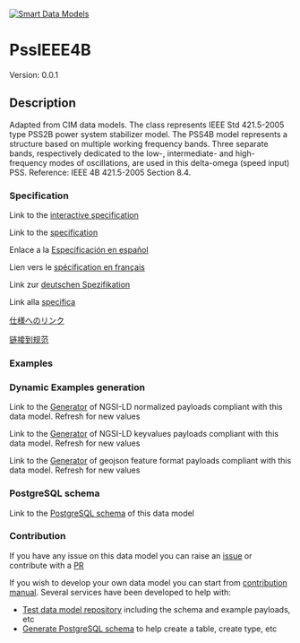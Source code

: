 [![Smart Data Models](https://smartdatamodels.org/wp-content/uploads/2022/01/SmartDataModels_logo.png "Logo")](https://smartdatamodels.org)
# PssIEEE4B
Version: 0.0.1

## Description 

Adapted from CIM data models. The class represents IEEE Std 421.5-2005 type PSS2B power system stabilizer model. The PSS4B model represents a structure based on multiple working frequency bands. Three separate bands, respectively dedicated to the low-, intermediate- and high-frequency modes of oscillations, are used in this delta-omega (speed input) PSS.  Reference: IEEE 4B 421.5-2005 Section 8.4.
### Specification

Link to the [interactive specification](https://swagger.lab.fiware.org/?url=https://smart-data-models.github.io/dataModel.EnergyCIM/PssIEEE4B/swagger.yaml)

Link to the [specification](https://github.com/smart-data-models/dataModel.EnergyCIM/blob/master/PssIEEE4B/doc/spec.md)

Enlace a la [Especificación en español](https://github.com/smart-data-models/dataModel.EnergyCIM/blob/master/PssIEEE4B/doc/spec_ES.md)

Lien vers le [spécification en français](https://github.com/smart-data-models/dataModel.EnergyCIM/blob/master/PssIEEE4B/doc/spec_FR.md)

Link zur [deutschen Spezifikation](https://github.com/smart-data-models/dataModel.EnergyCIM/blob/master/PssIEEE4B/doc/spec_DE.md)

Link alla [specifica](https://github.com/smart-data-models/dataModel.EnergyCIM/blob/master/PssIEEE4B/doc/spec_IT.md)

[仕様へのリンク](https://github.com/smart-data-models/dataModel.EnergyCIM/blob/master/PssIEEE4B/doc/spec_JA.md)

[链接到规范](https://github.com/smart-data-models/dataModel.EnergyCIM/blob/master/PssIEEE4B/doc/spec_ZH.md)
### Examples
### Dynamic Examples generation

Link to the [Generator](https://smartdatamodels.org/extra/ngsi-ld_generator.php?schemaUrl=https://raw.githubusercontent.com/smart-data-models/dataModel.EnergyCIM/master/PssIEEE4B/schema.json&email=info@smartdatamodels.org) of NGSI-LD normalized payloads compliant with this data model. Refresh for new values

Link to the [Generator](https://smartdatamodels.org/extra/ngsi-ld_generator_keyvalues.php?schemaUrl=https://raw.githubusercontent.com/smart-data-models/dataModel.EnergyCIM/master/PssIEEE4B/schema.json&email=info@smartdatamodels.org) of NGSI-LD keyvalues payloads compliant with this data model. Refresh for new values

Link to the [Generator](https://smartdatamodels.org/extra/geojson_features_generator.php?schemaUrl=https://raw.githubusercontent.com/smart-data-models/dataModel.EnergyCIM/master/PssIEEE4B/schema.json&email=info@smartdatamodels.org) of geojson feature format payloads compliant with this data model. Refresh for new values
### PostgreSQL schema

Link to the [PostgreSQL schema](https://github.com/smart-data-models/dataModel.EnergyCIM/blob/master/PssIEEE4B/schema.sql) of this data model
### Contribution

 If you have any issue on this data model you can raise an [issue](https://github.com/smart-data-models/dataModel.EnergyCIM/issues)  or contribute with a [PR](https://github.com/smart-data-models/dataModel.EnergyCIM/pulls)

 If you wish to develop your own data model you can start from [contribution manual](https://bit.ly/contribution_manual). Several services have been developed to help with: 
 - [Test data model repository](https://smartdatamodels.org/index.php/data-models-contribution-api/) including the schema and example payloads, etc
 - [Generate PostgreSQL schema](https://smartdatamodels.org/index.php/sql-service/) to help create a table, create type, etc